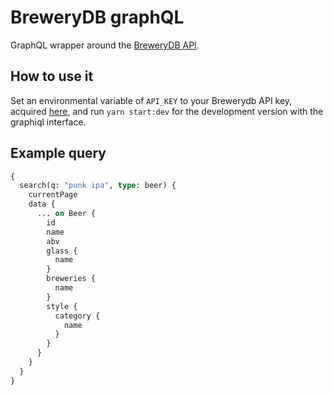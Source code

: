 # BreweryDB graphQL

GraphQL wrapper around the [BreweryDB API](http://www.brewerydb.com/developers/docs).

## How to use it

Set an environmental variable of `API_KEY` to your Brewerydb API key, acquired [here](http://www.brewerydb.com/developers/apps), and run `yarn start:dev` for the development version with the graphiql interface.

## Example query

```graphql
{
  search(q: "punk ipa", type: beer) {
    currentPage
    data {
      ... on Beer {
        id
        name
        abv
        glass {
          name
        }
        breweries {
          name
        }
        style {
          category {
            name
          }
        }
      }
    }
  }
}
```
